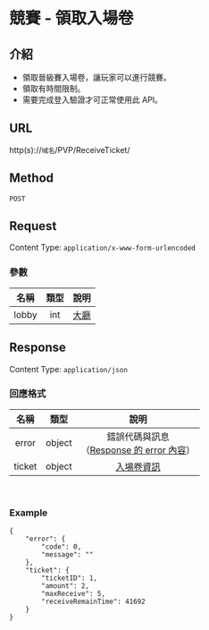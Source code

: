 # 競賽 - 領取入場卷

## 介紹

- 領取晉級賽入場卷，讓玩家可以進行競賽。
- 領取有時間限制。
- 需要完成登入驗證才可正常使用此 API。

## URL

http(s)://`域名`/PVP/ReceiveTicket/

## Method

`POST`

## Request

Content Type: `application/x-www-form-urlencoded`

### 參數
| 名稱 | 類型 | 說明 |
|:-:|:-:|:-:|
| lobby | int | [大廳](../codes/race.md#lobby) |

## Response

Content Type: `application/json`

### 回應格式

| 名稱 | 類型 | 說明 |
|:-:|:-:|:-:|
| error | object | 錯誤代碼與訊息<br>（[Response 的 error 內容](../response.md#error)） |
| ticket | object | [入場卷資訊](LobbyInfo.md#ticket) |
<br>

### Example
    {
        "error": {
            "code": 0,
            "message": ""
        },
        "ticket": {
            "ticketID": 1,
            "amount": 2,
            "maxReceive": 5,
            "receiveRemainTime": 41692
        }
    }